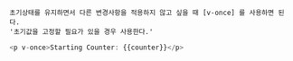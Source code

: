 ```
초기상태를 유지하면서 다른 변경사항을 적용하지 않고 싶을 때 [v-once] 를 사용하면 된다.
'초기값을 고정할 필요가 있을 경우 사용한다.'
```

```javascript
<p v-once>Starting Counter: {{counter}}</p>   
```
